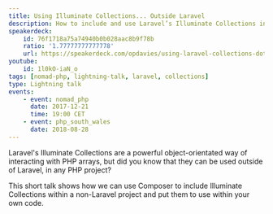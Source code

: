 ```yaml
---
title: Using Illuminate Collections... Outside Laravel
description: How to include and use Laravel’s Illuminate Collections in your non-Laravel PHP projects.
speakerdeck:
    id: 76f1718a75a74940b0b028aac8b9f78b
    ratio: '1.77777777777778'
    url: https://speakerdeck.com/opdavies/using-laravel-collections-dot-dot-dot-outside-laravel-php-south-wales-august-2018
youtube:
    id: 1l0kO-iaN_o
tags: [nomad-php, lightning-talk, laravel, collections]
type: Lightning talk
events:
    - event: nomad_php
      date: 2017-12-21
      time: 19:00 CET
    - event: php_south_wales
      date: 2018-08-28
---
```

Laravel's Illuminate Collections are a powerful object-orientated way of interacting with PHP arrays, but did you know that they can be used outside of Laravel, in any PHP project?

This short talk shows how we can use Composer to include Illuminate Collections within a non-Laravel project and put them to use within your own code.
